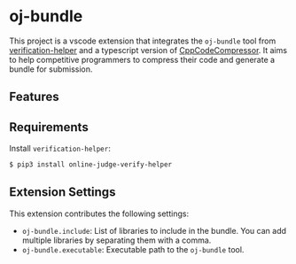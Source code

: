 # oj-bundle

This project is a vscode extension that integrates the `oj-bundle` tool from [verification-helper](https://github.com/online-judge-tools/verification-helper) and a typescript version of [CppCodeCompressor](https://github.com/Ruakker/CppCodeCompresser/). It aims to help competitive programmers to compress their code and generate a bundle for submission.

## Features

## Requirements

Install `verification-helper`:

```bash
$ pip3 install online-judge-verify-helper
```

## Extension Settings

This extension contributes the following settings:

* `oj-bundle.include`: List of libraries to include in the bundle. You can add multiple libraries by separating them with a comma.
* `oj-bundle.executable`: Executable path to the `oj-bundle` tool.
